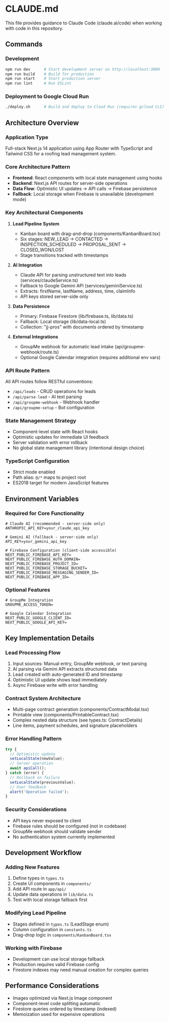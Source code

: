 # CLAUDE.md

This file provides guidance to Claude Code (claude.ai/code) when working with code in this repository.

## Commands

### Development
```bash
npm run dev      # Start development server on http://localhost:3000
npm run build    # Build for production
npm run start    # Start production server
npm run lint     # Run ESLint
```

### Deployment to Google Cloud Run
```bash
./deploy.sh      # Build and deploy to Cloud Run (requires gcloud CLI)
```

## Architecture Overview

### Application Type
Full-stack Next.js 14 application using App Router with TypeScript and Tailwind CSS for a roofing lead management system.

### Core Architecture Pattern
- **Frontend**: React components with local state management using hooks
- **Backend**: Next.js API routes for server-side operations
- **Data Flow**: Optimistic UI updates → API calls → Firebase persistence
- **Fallback**: Local storage when Firebase is unavailable (development mode)

### Key Architectural Components

1. **Lead Pipeline System**
   - Kanban board with drag-and-drop (components/KanbanBoard.tsx)
   - Six stages: NEW_LEAD → CONTACTED → INSPECTION_SCHEDULED → PROPOSAL_SENT → CLOSED_WON/LOST
   - Stage transitions tracked with timestamps

2. **AI Integration**
   - Claude API for parsing unstructured text into leads (services/claudeService.ts)
   - Fallback to Google Gemini API (services/geminiService.ts)
   - Extracts: firstName, lastName, address, time, claimInfo
   - API keys stored server-side only

3. **Data Persistence**
   - Primary: Firebase Firestore (lib/firebase.ts, lib/data.ts)
   - Fallback: Local storage (lib/data-local.ts)
   - Collection: "jj-pros" with documents ordered by timestamp

4. **External Integrations**
   - GroupMe webhook for automatic lead intake (api/groupme-webhook/route.ts)
   - Optional Google Calendar integration (requires additional env vars)

### API Route Pattern
All API routes follow RESTful conventions:
- `/api/leads` - CRUD operations for leads
- `/api/parse-lead` - AI text parsing
- `/api/groupme-webhook` - Webhook handler
- `/api/groupme-setup` - Bot configuration

### State Management Strategy
- Component-level state with React hooks
- Optimistic updates for immediate UI feedback
- Server validation with error rollback
- No global state management library (intentional design choice)

### TypeScript Configuration
- Strict mode enabled
- Path alias: `@/*` maps to project root
- ES2018 target for modern JavaScript features

## Environment Variables

### Required for Core Functionality
```env
# Claude AI (recommended - server-side only)
ANTHROPIC_API_KEY=your_claude_api_key

# Gemini AI (fallback - server-side only) 
API_KEY=your_gemini_api_key

# Firebase Configuration (client-side accessible)
NEXT_PUBLIC_FIREBASE_API_KEY=
NEXT_PUBLIC_FIREBASE_AUTH_DOMAIN=
NEXT_PUBLIC_FIREBASE_PROJECT_ID=
NEXT_PUBLIC_FIREBASE_STORAGE_BUCKET=
NEXT_PUBLIC_FIREBASE_MESSAGING_SENDER_ID=
NEXT_PUBLIC_FIREBASE_APP_ID=
```

### Optional Features
```env
# GroupMe Integration
GROUPME_ACCESS_TOKEN=

# Google Calendar Integration
NEXT_PUBLIC_GOOGLE_CLIENT_ID=
NEXT_PUBLIC_GOOGLE_API_KEY=
```

## Key Implementation Details

### Lead Processing Flow
1. Input sources: Manual entry, GroupMe webhook, or text parsing
2. AI parsing via Gemini API extracts structured data
3. Lead created with auto-generated ID and timestamp
4. Optimistic UI update shows lead immediately
5. Async Firebase write with error handling

### Contract System Architecture
- Multi-page contract generation (components/ContractModal.tsx)
- Printable view (components/PrintableContract.tsx)
- Complex nested data structure (see types.ts: ContractDetails)
- Line items, payment schedules, and signature placeholders

### Error Handling Pattern
```typescript
try {
  // Optimistic update
  setLocalState(newValue);
  // Server operation
  await apiCall();
} catch (error) {
  // Rollback on failure
  setLocalState(previousValue);
  // User feedback
  alert('Operation failed');
}
```

### Security Considerations
- API keys never exposed to client
- Firebase rules should be configured (not in codebase)
- GroupMe webhook should validate sender
- No authentication system currently implemented

## Development Workflow

### Adding New Features
1. Define types in `types.ts`
2. Create UI components in `components/`
3. Add API route in `app/api/`
4. Update data operations in `lib/data.ts`
5. Test with local storage fallback first

### Modifying Lead Pipeline
- Stages defined in `types.ts` (LeadStage enum)
- Column configuration in `constants.ts`
- Drag-drop logic in `components/KanbanBoard.tsx`

### Working with Firebase
- Development can use local storage fallback
- Production requires valid Firebase config
- Firestore indexes may need manual creation for complex queries

## Performance Considerations
- Images optimized via Next.js Image component
- Component-level code splitting automatic
- Firestore queries ordered by timestamp (indexed)
- Memoization used for expensive operations
